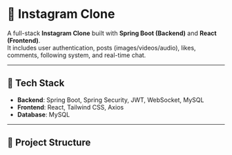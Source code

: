 # 📸 Instagram Clone  

A full-stack **Instagram Clone** built with **Spring Boot (Backend)** and **React (Frontend)**.  
It includes user authentication, posts (images/videos/audio), likes, comments, following system, and real-time chat.  

---

## 🚀 Tech Stack
- **Backend**: Spring Boot, Spring Security, JWT, WebSocket, MySQL  
- **Frontend**: React, Tailwind CSS, Axios  
- **Database**: MySQL  

---

## 📂 Project Structure

